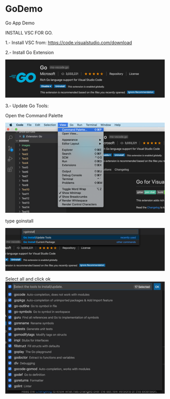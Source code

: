 # GoDemo
Go App Demo

INSTALL VSC FOR GO.

1.- Install VSC from: https://code.visualstudio.com/download

2.- Install Go Extension

![Extension Image](https://raw.githubusercontent.com/danieluribee/GoDemo/master/images/Screen%20Shot%202020-03-26%20at%2010.06.03.png)

3.- Update Go Tools:

Open the Command Palette

![Command Palette](https://raw.githubusercontent.com/danieluribee/GoDemo/master/images/Screen%20Shot%202020-03-26%20at%2010.15.18.png)

type goinstall

![GoInstall](https://raw.githubusercontent.com/danieluribee/GoDemo/master/images/Screen%20Shot%202020-03-26%20at%2010.16.03.png)

Select all and click ok
![Select All](https://raw.githubusercontent.com/danieluribee/GoDemo/master/images/Screen%20Shot%202020-03-26%20at%2010.16.42.png)
